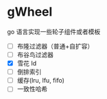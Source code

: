 # gWheel

go 语言实现一些轮子组件或者模板

-   [ ] 布隆过滤器（普通+自扩容）
-   [ ] 布谷鸟过滤器
-   [x] 雪花 Id
-   [ ] 倒排索引
-   [ ] 缓存(lru, lfu, fifo)
-   [ ] 一致性哈希
